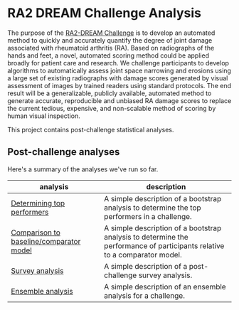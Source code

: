 # RA2 DREAM Challenge Analysis
The purpose of the [RA2-DREAM Challenge](https://www.synapse.org/#!Synapse:syn20545111/wiki/594083) is to develop an automated method to quickly and accurately quantify the degree of joint damage associated with rheumatoid arthritis (RA). Based on radiographs of the hands and feet, a novel, automated scoring method could be applied broadly for patient care and research. We challenge participants to develop algorithms to automatically assess joint space narrowing and erosions using a large set of existing radiographs with damage scores generated by visual assessment of images by trained readers using standard protocols. The end result will be a generalizable, publicly available, automated method to generate accurate, reproducible and unbiased RA damage scores to replace the current tedious, expensive, and non-scalable method of scoring by human visual inspection.

This project contains post-challenge statistical analyses.

## Post-challenge analyses
Here's a summary of the analyses we've run so far. 

|analysis|description|
|--|--|
|[Determining top performers](https://sage-bionetworks-challenges.github.io/challenge-analysis/analysis/determine-top-performers.html)|A simple description of a bootstrap analysis to determine the top performers in a challenge.|
|[Comparison to baseline/comparator model](https://sage-bionetworks-challenges.github.io/challenge-analysis/analysis/compare-models-to-baseline.html)|A simple description of a bootstrap analysis to determine the performance of participants relative to a comparator model.|
|[Survey analysis](https://sage-bionetworks-challenges.github.io/challenge-analysis/analysis/survey-analysis.html)|A simple description of a post-challenge survey analysis.|
|[Ensemble analysis](https://sage-bionetworks-challenges.github.io/challenge-analysis/analysis/ensemble-analysis.html)|A simple description of an ensemble analysis for a challenge.|
